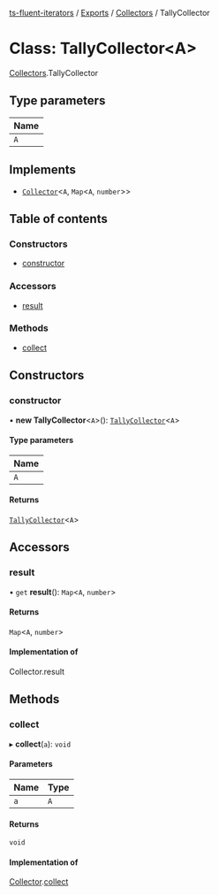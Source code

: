 [ts-fluent-iterators](../README.md) / [Exports](../modules.md) / [Collectors](../modules/Collectors.md) / TallyCollector

# Class: TallyCollector\<A\>

[Collectors](../modules/Collectors.md).TallyCollector

## Type parameters

| Name |
| :------ |
| `A` |

## Implements

- [`Collector`](../interfaces/Collectors.Collector.md)\<`A`, `Map`\<`A`, `number`\>\>

## Table of contents

### Constructors

- [constructor](Collectors.TallyCollector.md#constructor)

### Accessors

- [result](Collectors.TallyCollector.md#result)

### Methods

- [collect](Collectors.TallyCollector.md#collect)

## Constructors

### constructor

• **new TallyCollector**\<`A`\>(): [`TallyCollector`](Collectors.TallyCollector.md)\<`A`\>

#### Type parameters

| Name |
| :------ |
| `A` |

#### Returns

[`TallyCollector`](Collectors.TallyCollector.md)\<`A`\>

## Accessors

### result

• `get` **result**(): `Map`\<`A`, `number`\>

#### Returns

`Map`\<`A`, `number`\>

#### Implementation of

Collector.result

## Methods

### collect

▸ **collect**(`a`): `void`

#### Parameters

| Name | Type |
| :------ | :------ |
| `a` | `A` |

#### Returns

`void`

#### Implementation of

[Collector](../interfaces/Collectors.Collector.md).[collect](../interfaces/Collectors.Collector.md#collect)
